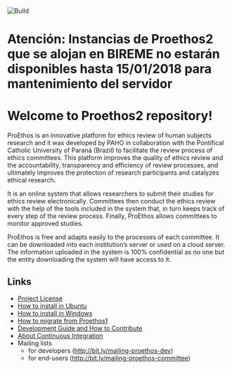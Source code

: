 ![Build](https://codeship.com/projects/e61c3520-93d1-0134-acbe-426698f4d6ff/status?branch=master)


Atención: Instancias de Proethos2 que se alojan en BIREME no estarán disponibles hasta 15/01/2018 para mantenimiento del servidor
================================

Welcome to Proethos2 repository!
================================

ProEthos is an innovative platform for ethics review of human subjects research and it was developed by PAHO in collaboration with the Pontifical Catholic University of Paraná (Brazil) to facilitate the review process of ethics committees. This platform improves the quality of ethics review and the accountability, transparency and efficiency of review processes, and ultimately improves the protection of research participants and catalyzes ethical research.

It is an online system that allows researchers to submit their studies for ethics review electronically. Committees then conduct the ethics review with the help of the tools included in the system that, in turn keeps track of every step of the review process. Finally, ProEthos allows committees to monitor approved studies.

ProEthos is free and adapts easily to the processes of each committee. It can be downloaded into each institution’s server or used on a cloud server. The information uploaded in the system is 100% confidential as no one but the entity downloading the system will have access to it.

Links
-----

* [Project License](LICENSE.txt)
* [How to install in Ubuntu](doc/how-to/how-to-install-proethos2-in-ubuntu.md)
* [How to install in Windows](doc/how-to/how-to-install-proethos2-in-windows.md)
* [How to migrate from Proethos1](doc/how-to/how-to-migrate-from-proethos1.md)
* [Development Guide and How to Contribute](doc/README.md)
* [About Continuous Integration](doc/continuous-integration.md)
* Mailing lists
  * for developers (http://bit.ly/mailing-proethos-dev)
  * for end-users (http://bit.ly/mailing-proethos-committee)

